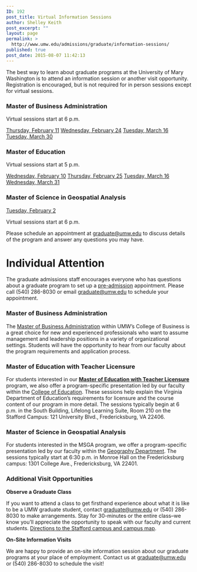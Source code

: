 ```yaml
---
ID: 192
post_title: Virtual Information Sessions
author: Shelley Keith
post_excerpt: ""
layout: page
permalink: >
  http://www.umw.edu/admissions/graduate/information-sessions/
published: true
post_date: 2015-08-07 11:42:13
---
```

The best way to learn about graduate programs at the University of Mary Washington is to attend an information session or another visit opportunity. Registration is encouraged, but is not required for in person sessions except for virtual sessions.
<h3>Master of Business Administration</h3>
Virtual sessions start at 6 p.m.

<a href="https://admissions.umw.edu/register/?id=f7492c6e-9afe-478d-8f0c-232e3e23fd4a">Thursday, February 11</a>
<a href="https://admissions.umw.edu/register/?id=825bf8c3-543e-4f00-9810-25dfe4b55923">Wednesday, February 24</a>
<a href="https://admissions.umw.edu/register/?id=41081869-f8b9-4def-a7bc-3c9e314ea75c">Tuesday, March 16</a>
<a href="https://admissions.umw.edu/register/?id=35ab3f9d-710d-4a95-a6f6-c6b064a58922">Tuesday, March 30</a>
<h3>Master of Education</h3>
Virtual sessions start at 5 p.m.

<a href="https://admissions.umw.edu/register/?id=8842ea15-a459-41f1-9393-312573e0c15d">Wednesday, February 10</a>
<a href="https://admissions.umw.edu/register/?id=50d0bd15-9c31-4638-b6f6-3b8269e3c5ed">Thursday, February 25</a>
<a href="https://admissions.umw.edu/register/?id=a5673fea-0bbf-42ee-8a49-2b3aa7d9d53a">Tuesday, March 16</a>
<a href="https://admissions.umw.edu/register/?id=f586eb6f-1f63-41f8-a151-88fb060c6f31">Wednesday, March 31</a>
<h3>Master of Science in Geospatial Analysis</h3>
<a href="https://admissions.umw.edu/register/?id=7ac9fa73-cd04-4f6e-9749-d28106e448eb">Tuesday, February 2</a>

Virtual sessions start at 6 p.m.

Please schedule an appointment at <a href="mailto:graduate@umw.edu">graduate@umw.edu</a> to discuss details of the program and answer any questions you may have.
<h1>Individual Attention</h1>
The graduate admissions staff encourages everyone who has questions about a graduate program to set up a <a href="http://www.umw.edu/admissions/graduate/advising/">pre-admission</a> appointment. Please call (540) 286-8030 or email <a href="mailto:graduate@umw.edu">graduate@umw.edu</a> to schedule your appointment.
<h3>Master of Business Administration</h3>
The <a href="http://www.umw.edu/admissions/graduate/degrees/mba/">Master of Business Administration</a> within UMW’s College of Business is a great choice for new and experienced professionals who want to assume management and leadership positions in a variety of organizational settings. Students will have the opportunity to hear from our faculty about the program requirements and application process.
<h3>Master of Education with Teacher Licensure</h3>
For students interested in our <a href="http://www.umw.edu/admissions/graduate/degrees/med-teacher-licensure/"><strong>Master of Education with Teacher Licensure</strong></a> program, we also offer a program-specific presentation led by our faculty within the <a href="http://education.umw.edu">College of Education</a>. These sessions help explain the Virginia Department of Education’s requirements for licensure and the course content of our program in more detail. The sessions typically begin at 6 p.m. in the South Building, Lifelong Learning Suite, Room 210 on the Stafford Campus: 121 University Blvd., Fredericksburg, VA 22406.
<h3>Master of Science in Geospatial Analysis</h3>
For students interested in the MSGA program, we offer a program-specific presentation led by our faculty within the <a href="http://cas.umw.edu/geography/">Geography Department</a>. The sessions typically start at 6:30 p.m. in Monroe Hall on the Fredericksburg campus: 1301 College Ave., Fredericksburg, VA 22401.
<h3>Additional Visit Opportunities</h3>
<strong>Observe a Graduate Class</strong>

If you want to attend a class to get firsthand experience about what it is like to be a UMW graduate student, contact <a href="mailto:graduate@umw.edu">graduate@umw.edu</a> or (540) 286-8030 to make arrangements. Stay for 30-minutes or the entire class–we know you’ll appreciate the opportunity to speak with our faculty and current students. <a href="http://www.umw.edu/visitors/stafford-campus/">Directions to the Stafford campus and campus map</a>.

<strong>On-Site Information Visits</strong>

We are happy to provide an on-site information session about our graduate programs at your place of employment. Contact us at <a href="mailto:graduate@umw.edu">graduate@umw.edu</a> or (540) 286-8030 to schedule the visit!